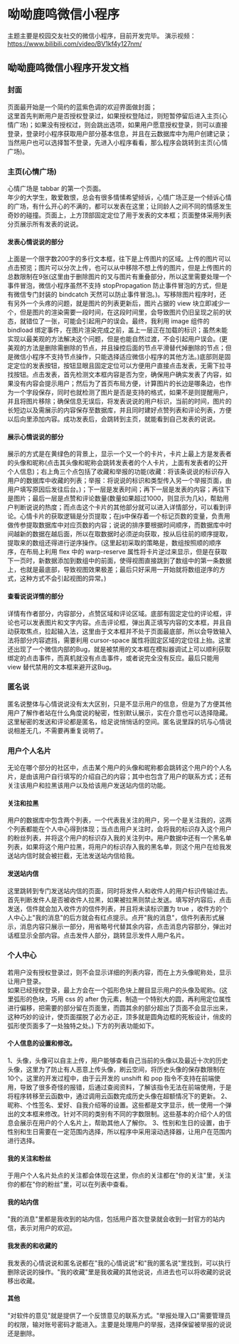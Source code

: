 # 呦呦鹿鸣微信小程序
主题主要是校园交友社交的微信小程序，目前开发完毕。
演示视频：https://www.bilibili.com/video/BV1kf4y127nm/

## 呦呦鹿鸣微信小程序开发文档

### 封面
页面最开始是一个简约的蓝紫色调的欢迎界面做封面；  
这里首先判断用户是否授权登录过，如果授权登陆过，则短暂停留后进入主页(心情广场)；如果没有授权过，则会跳出选项，如果用户愿意授权登录，则可以直接登录，登录时小程序获取用户部分基本信息，并且在云数据库中为用户创建记录；当然用户也可以选择暂不登录，先进入小程序看看，那么程序会跳转到主页(心情广场)。

### 主页(心情广场)
心情广场是 tabbar 的第一个页面。  
年少的大学生，敢爱敢恨，总会有很多情愫希望倾诉，心情广场正是一个倾诉心情的广场，有什么开心的不满的，都可以发表在这里；让同龄人之间不同的情感发生奇妙的碰撞。页面上，上方顶部固定定位了用于发表的文本框；页面整体采用列表分页展示所有发表的说说。

#### 发表心情说说的部分
上面是一个限字数200字的多行文本框，往下是上传图片的区域。上传的图片可以点击预览；图片可以分次上传，也可以从中移除不想上传的图片，但是上传图片的总数限制在9张(这里由于删除图片的叉与图片有重叠部分，所以这里需要处理一个事件冒泡，微信小程序虽然不支持 stopPropagation 防止事件冒泡的方式，但是有微信专门封装的 bindcatch 天然可以防止事件冒泡。)。写移除图片程序时，还有另外一个头疼的问题，就是图片的列表更新后，图片占据的 view 块立即减少一个，但是图片的渲染需要一段时间，在这段时间里，会导致图片仍旧呈现之前的状态，就错位了一张，可能会引起用户的误会。最终，我利用 image 组件的 bindload 绑定事件，在图片渲染完成之前，盖上一层正在加载的标识；虽然未能实现以最美观的方法解决这个问题，但是也能自然过渡，不会引起用户误会。(更美观的方法是删除需删除的节点，并且操控后面的节点平滑替代掉删除的节点；但是微信小程序不支持节点操作，只能选择适应微信小程序的其他方法。)底部则是固定定位的发表按钮，按钮显眼且固定定位可以方便用户直接点击发表，无需下拉寻找按钮。点击发表，首先检测文本框内容是否为空，确保用户确实发表了内容，如果没有内容会提示用户；然后为了首页布局方便，计算图片的长边是哪条边，也作为一个字段保存，同时也就检测了图片是否是支持的格式，如果不是则提醒用户，并且将图片移除；确保信息无误后，将发表说说的用户标识，当前的时间，图片的长短边以及需展示的内容保存至数据库，并且同时建好点赞列表和评论列表，方便以后向里添加内容。成功发表后，会跳转到主页，就能看到自己发表的说说。

#### 展示心情说说的部分
展示的方式是在黄绿色的背景上，显示一个又一个的卡片，卡片上最上方是发表者的头像和昵称(点击其头像和昵称会跳转发表者的个人卡片，上面有发表者的公开个人信息)；右上角三个点包括了收藏和举报的功能(收藏：将该条说说的标识存入用户的数据库中收藏的列表；举报：将说说的标识和类型传入另一个举报页面，由用户填写原因后发往后台。)；下一层是发表时间；再下一层是发表的内容；再往下是图片；最后一层是点赞和评论数量(数量如果超过1000，则显示为几k)，帮助用户判断说说的热度；而点击这个卡片的其他部分就可以进入详情部分，可以看到评论。心情卡片的获取逻辑是分页提取；在js中保存着一个标记页数的变量，负责用做传参提取数据库中对应页数的内容；说说的排序要根据时间顺序，而数据库中时间越新的数据在越后面，所以在取数据时必须逆向获取，按从后往前的顺序提取，提取来的数组还得进行逆序操作。(这里起初采取的策略是，数组按照顺的顺序序，在布局上利用 flex 中的 warp-reserve 属性将卡片逆过来显示，但是在获取下一页时，新数据添加到数组中的前面，使得视图直接跳到了数组中的第一条数据上，也就是最底部，导致视图效果极差；最后只好采用一开始就将数组逆序的方式，这种方式不会引起视图的异常。)

#### 查看说说详情的部分
详情有作者部分，内容部分，点赞区域和评论区域。底部有固定定位的评论框，评论也可以发表图片和文字内容。点击评论框，弹出真正填写内容的文本框，并且自动获取焦点，拉起输入法，这里由于文本框并不处于页面最底部，所以会导致输入法将部分内容遮挡，需要利用 cursor-space 属性将固定区域的定位往上抬。这里还出现了一个微信内部的Bug，就是被禁用的文本框在模拟器调试上可以顺利获取绑定的点击事件，而真机就没有点击事件，或者说完全没有反应。最后只能用 view 替代禁用的文本框来避开这Bug。

### 匿名说
匿名说整体与心情说说没有太大区别，只是不显示用户的信息，但是为了方便其他用户了解作者站在什么角度说的秘密，性别默认展示，实在介意也可以选择隐藏。这里秘密的发送和评论都是匿名，给足说悄悄话的空间。匿名说里踩的坑与心情说说相差无几，不需要再重复说明了。

### 用户个人名片
无论在哪个部分的社区中，点击某个用户的头像和昵称都会跳转这个用户的个人名片，是由该用户自行填写的介绍自己的内容；其中也包含了用户的联系方式；还有关注该用户和拉黑该用户以及给该用户发送站内信的功能。
#### 关注和拉黑
用户的数据库中包含两个列表，一个代表我关注的用户，另一个是关注我的，这两个列表都能在个人中心得到体现；当点击用户关注时，会将我的标识存入这个用户的粉丝列表，并将这个用户的标识存入我的关注列中。用户数据中还有一个黑名单列表，如果将这个用户拉黑，将用户的标识存入我的黑名单，则这个用户在给我发送站内信时就会被拦截，无法发送站内信给我。
#### 发送站内信
这里跳转到专门发送站内信的页面，同时将发件人和收件人的用户标识传输过去。首先判断发件人是否被收件人拉黑，如果被拉黑则禁止发送。填写好内容后，点击发送，信件就会加入收件方的信件列表，并且将未读标识置为 true ，收件方的个人中心上"我的消息"的后方就会有红点提示。点开"我的消息"，信件列表形式展示，消息内容只展示一部分，用省略号代替其余内容，点击消息内容部分，弹出对话框显示全部内容。点击发件人部分，跳转显示发件人用户名片。

### 个人中心
若用户没有授权登录过，则不会显示详细的列表内容，而在上方头像昵称处，显示让用户登录。  
如果已经授权登录，最上方会在一个弧形色块上醒目显示用户的头像及昵称。(这里弧形的色块，巧用 css 的 after 伪元素，制造一个特别大的圆，再利用定位属性进行偏移，把需要的部分留在页面里，而圆其余的部分超出了页面不会显示出来，这种巧妙的设计，使页面摆脱了必方必正，顶多就是圆角边框的死板设计，俏皮的弧形使页面多了一处独特之处。)
下方的列表功能如下。
#### 个人信息的设置和修改。
1、头像，头像可以自主上传，用户能够查看自己当前的头像以及最近十次的历史头像，这里为了防止有人恶意上传头像，刷云空间，将历史头像的保存数限制在10个。这里的开发过程中，由于云开发的 unshift 和 pop 指令不支持在前端使用，导致了很多奇怪的报错，后通过查阅资料，了解该指令无法在前端使用，于是将程序转移至云函数中，通过调用云函数完成历史头像在超额情况下的更新。
2、昵称、个性签名、爱好、自我介绍等的设置。这些都是文字显示，统一使用一个弹出的文本框来修改。针对不同的类别有不同的字数限制。这些基本的介绍个人的信息会展示在用户的个人名片上，帮助其他人了解你。
3、性别和生日的设置，由于性别和生日需要在一定范围内选择，所以程序中采用滚动选择器，让用户在范围内进行选择。
#### 我的关注和粉丝
于用户个人名片处点的关注都会体现在这里，你点的关注都在"你的关注"里，关注你的都在"你的粉丝"里，可以在列表中查看。
#### 我的站内信
"我的消息"里都是我收到的站内信，包括用户首次登录就会收到一封官方的站内信，表示对用户的欢迎。
#### 我发表的和收藏的
我发表的心情说说和匿名说都在"我的心情说说"和"我的匿名说"里找到，可以执行删除说说的操作。"我的收藏"里是我收藏的其他说说，点进去也可以将收藏的说说移出收藏。
#### 其他
"对软件的意见"就是提供了一个反馈意见的联系方式。"举报处理入口"需要管理员的权限，输对账号密码才能进入。主要是处理用户的举报，选择保留被举报的说说还是删除。
